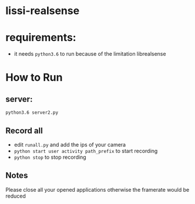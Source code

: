 # lissi-realsense

# requirements:
- it needs `python3.6` to run because of the limitation librealsense

# How to Run
## server:
```
python3.6 server2.py
```

## Record all
- edit `runall.py` and add the ips of your camera
- `python start user activity path_prefix` to start recording
- `python stop` to stop recording

## Notes
Please close all your opened applications otherwise the framerate would be reduced



